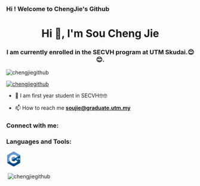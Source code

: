 ### Hi ! Welcome to ChengJie's Github
<h1 align="center">Hi 👋, I'm Sou Cheng Jie</h1>
<h3 align="center">I am currently enrolled in the SECVH program at UTM Skudai.😊😊.</h3>

<p align="left"> <img src="https://komarev.com/ghpvc/?username=chengjiegithub&label=Profile%20views&color=0e75b6&style=flat" alt="chengjiegithub" /> </p>

<p align="left"> <a href="https://github.com/ryo-ma/github-profile-trophy"><img src="https://github-profile-trophy.vercel.app/?username=chengjiegithub" alt="chengjiegithub" /></a> </p>

- 🔭 I am first year student in SECVH🤓🤓

- 📫 How to reach me **soujie@graduate.utm.my**

<h3 align="left">Connect with me:</h3>
<p align="left">
</p>

<h3 align="left">Languages and Tools:</h3>
<p align="left"> <a href="https://www.w3schools.com/cpp/" target="_blank" rel="noreferrer"> <img src="https://raw.githubusercontent.com/devicons/devicon/master/icons/cplusplus/cplusplus-original.svg" alt="cplusplus" width="40" height="40"/> </a> </p>

<p>&nbsp;<img align="center" src="https://github-readme-stats.vercel.app/api?username=chengjiegithub&show_icons=true&locale=en" alt="chengjiegithub" /></p>


<!--
**Chengjiegithub/Chengjiegithub** is a ✨ _special_ ✨ repository because its `README.md` (this file) appears on your GitHub profile.

Here are some ideas to get you started:

- 🔭 I’m currently working on ...I am now as a student at UTM Skudai
- 🌱 I’m currently learning ...SECVH
- 👯 I’m looking to collaborate on ...Haven't choose yet
- 🤔 I’m looking for help with ...Visual Code c++ coding
- 💬 Ask me about ...Everything about c++ I will try my best to ans😎😎
- 📫 How to reach me: ...
- 😄 Pronouns: ...He/Him
- ⚡ Fun fact: ...Can call me CJ 😊😊
-->
